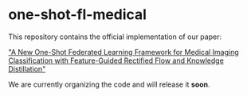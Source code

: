 # one-shot-fl-medical
This repository contains the official implementation of our paper:

["A New One-Shot Federated Learning Framework for Medical Imaging Classification with Feature-Guided Rectified Flow and Knowledge Distillation"](https://arxiv.org/abs/2507.19045)

We are currently organizing the code and will release it **soon**.

